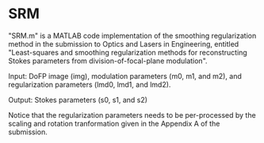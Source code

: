 # SRM
"SRM.m" is a MATLAB code implementation of the smoothing regularization method in the submission to Optics and Lasers in Engineering, entitled "Least-squares and smoothing regularization methods for reconstructing Stokes parameters from division-of-focal-plane modulation".

Input: 
DoFP image (img), modulation parameters (m0, m1, and m2), and regularization parameters (lmd0, lmd1, and lmd2).

Output: 
Stokes parameters (s0, s1, and s2)

Notice that the regularization parameters needs to be per-processed by the scaling and rotation tranformation given in the Appendix A of the submission.
